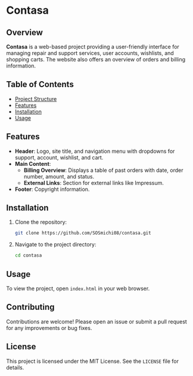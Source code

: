 # Contasa

## Overview
**Contasa** is a web-based project providing a user-friendly interface for managing repair and support services, user accounts, wishlists, and shopping carts. The website also offers an overview of orders and billing information.

## Table of Contents
- [Project Structure](#project-structure)
- [Features](#features)
- [Installation](#installation)
- [Usage](#usage)

## Features
- **Header**: Logo, site title, and navigation menu with dropdowns for support, account, wishlist, and cart.
- **Main Content**:
  - **Billing Overview**: Displays a table of past orders with date, order number, amount, and status.
  - **External Links**: Section for external links like Impressum.
- **Footer**: Copyright information.

## Installation
1. Clone the repository:
    ```sh
    git clone https://github.com/SOSmichi08/contasa.git
    ```
2. Navigate to the project directory:
    ```sh
    cd contasa
    ```

## Usage
To view the project, open `index.html` in your web browser.

## Contributing
Contributions are welcome! Please open an issue or submit a pull request for any improvements or bug fixes.

## License
This project is licensed under the MIT License. See the `LICENSE` file for details.
